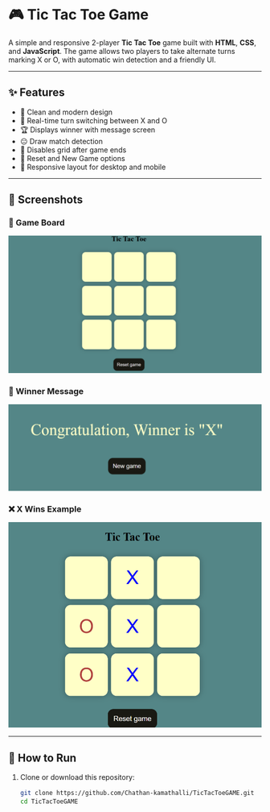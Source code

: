 # 🎮 Tic Tac Toe Game

A simple and responsive 2-player **Tic Tac Toe** game built with **HTML**, **CSS**, and **JavaScript**. The game allows two players to take alternate turns marking X or O, with automatic win detection and a friendly UI.

---

## ✨ Features

- 🎨 Clean and modern design
- 🔁 Real-time turn switching between X and O
- 🏆 Displays winner with message screen
- 😐 Draw match detection
- 🚫 Disables grid after game ends
- 🔄 Reset and New Game options
- 📱 Responsive layout for desktop and mobile

---

## 📸 Screenshots

### 🧩 Game Board  
![New Game](images/Newgame.png)

### 🎉 Winner Message  
![Player X Win](images/PlayerX%20win.png)

### ❌ X Wins Example  
![Game Start](images/Game.png)

---

## 🚀 How to Run

1. Clone or download this repository:
   ```bash
   git clone https://github.com/Chathan-kamathalli/TicTacToeGAME.git
   cd TicTacToeGAME
